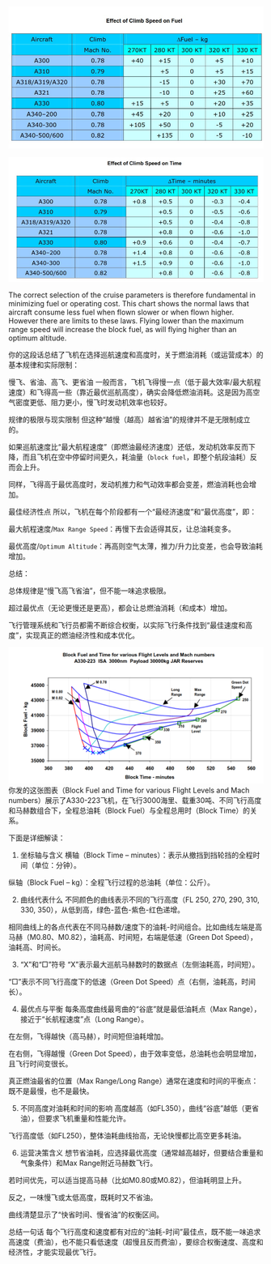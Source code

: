 
![alt text](image.png)

![alt text](image-1.png)

The correct selection of the cruise parameters is therefore fundamental in minimizing fuel or operating cost. This chart shows the normal laws that aircraft consume less fuel when flown slower or when flown higher. However there are limits to these laws. Flying lower than the maximum range speed will increase the block fuel, as will flying higher than an optimum altitude.


你的这段话总结了飞机在选择巡航速度和高度时，关于燃油消耗（或运营成本）的基本规律和实际限制：

慢飞、省油、高飞、更省油
一般而言，飞机飞得慢一点（低于最大效率/最大航程速度）和飞得高一些（靠近最优巡航高度），确实会降低燃油消耗。这是因为高空气密度更低、阻力更小，慢飞时发动机效率也较好。

规律的极限与现实限制
但这种“越慢（越高）越省油”的规律并不是无限制成立的。

如果巡航速度比“最大航程速度”（即燃油最经济速度）还低，发动机效率反而下降，而且飞机在空中停留时间更久，耗油量（`block fuel`，即整个航段油耗）反而会上升。

同样，飞得高于最优高度时，发动机推力和气动效率都会变差，燃油消耗也会增加。

最佳经济性点
所以，飞机在每个阶段都有一个“最经济速度”和“最优高度”，即：

最大航程速度/`Max Range Speed`：再慢下去会适得其反，让总油耗变多。

最优高度/`Optimum Altitude`：再高则空气太薄，推力/升力比变差，也会导致油耗增加。

总结：

总体规律是“慢飞高飞省油”，但不能一味追求极限。

超过最优点（无论更慢还是更高），都会让总燃油消耗（和成本）增加。

飞行管理系统和飞行员都需不断综合权衡，以实际飞行条件找到“最佳速度和高度”，实现真正的燃油经济性和成本优化。

![alt text](aba1d5c4-e1e7-4eb7-ba66-9962450782c1.png)
你发的这张图表（Block Fuel and Time for various Flight Levels and Mach numbers）展示了A330-223飞机，在飞行3000海里、载重30吨、不同飞行高度和马赫数组合下，全程总油耗（Block Fuel）与全程总用时（Block Time）的关系。

下面是详细解读：

1. 坐标轴与含义
横轴（Block Time – minutes）：表示从撤挡到挡轮挡的全程时间（单位：分钟）。

纵轴（Block Fuel – kg）：全程飞行过程的总油耗（单位：公斤）。

2. 曲线代表什么
不同颜色的曲线表示不同的飞行高度（FL 250, 270, 290, 310, 330, 350），从低到高，绿色-蓝色-紫色-红色递增。

相同曲线上的各点代表在不同马赫数/速度下的油耗-时间组合。比如曲线左端是高马赫（M0.80、M0.82），油耗高、时间短，右端是低速（Green Dot Speed），油耗高、时间长。

3. “X”和“□”符号
“X”表示最大巡航马赫数时的数据点（左侧油耗高，时间短）。

“□”表示不同飞行高度下的低速（Green Dot Speed）点（右侧，油耗高，时间长）。

4. 最优点与平衡
每条高度曲线最弯曲的“谷底”就是最低油耗点（Max Range），接近于“长航程速度”点（Long Range）。

在左侧，飞得越快（高马赫），时间短但油耗增加。

在右侧，飞得越慢（Green Dot Speed），由于效率变低，总油耗也会明显增加，且飞行时间变很长。

真正燃油最省的位置（Max Range/Long Range）通常在速度和时间的平衡点：既不是最慢，也不是最快。

5. 不同高度对油耗和时间的影响
高度越高（如FL350），曲线“谷底”越低（更省油），但要求飞机重量和性能允许。

飞行高度低（如FL250），整体油耗曲线抬高，无论快慢都比高空更多耗油。

6. 运营决策含义
想节省油耗，应选择最优高度（通常越高越好，但要结合重量和气象条件）和Max Range附近马赫数飞行。

若时间优先，可以适当提高马赫（比如M0.80或M0.82），但油耗明显上升。

反之，一味慢飞或太低高度，既耗时又不省油。

曲线清楚显示了“快省时间、慢省油”的权衡区间。

总结一句话
每个飞行高度和速度都有对应的“油耗-时间”最佳点，既不能一味追求高速度（费油），也不能只看低速度（超慢且反而费油），要综合权衡速度、高度和经济性，才能实现最优飞行。

